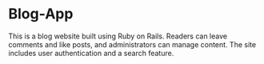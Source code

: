 # Blog-App
This is a blog website built using Ruby on Rails. Readers can leave comments and like posts, and administrators can manage content. The site includes user authentication and a search feature.
